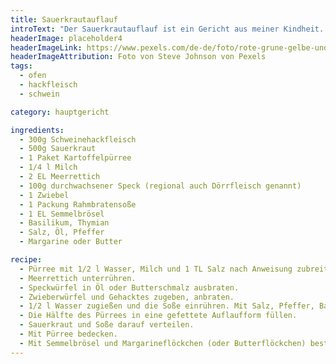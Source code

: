 ```yaml
---
title: Sauerkrautauflauf
introText: "Der Sauerkrautauflauf ist ein Gericht aus meiner Kindheit. Meine Mutter hat mich damit immer wieder erfreut. Und obwohl ich ihr Rezept genau befolge, schmeckt der Sauerkrautauflauf bei ihr noch ein entscheidendes Stück besser."
headerImage: placeholder4
headerImageLink: https://www.pexels.com/de-de/foto/rote-grune-gelbe-und-blaue-abstrakte-malerei-1283208/
headerImageAttribution: Foto von Steve Johnson von Pexels
tags:
  - ofen
  - hackfleisch
  - schwein

category: hauptgericht

ingredients:
  - 300g Schweinehackfleisch
  - 500g Sauerkraut
  - 1 Paket Kartoffelpürree
  - 1/4 l Milch
  - 2 EL Meerrettich
  - 100g durchwachsener Speck (regional auch Dörrfleisch genannt)
  - 1 Zwiebel
  - 1 Packung Rahmbratensoße
  - 1 EL Semmelbrösel
  - Basilikum, Thymian
  - Salz, Öl, Pfeffer
  - Margarine oder Butter

recipe:
  - Pürree mit 1/2 l Wasser, Milch und 1 TL Salz nach Anweisung zubreiten.
  - Meerrettich unterrühren.
  - Speckwürfel in Öl oder Butterschmalz ausbraten.
  - Zwieberwürfel und Gehacktes zugeben, anbraten.
  - 1/2 l Wasser zugießen und die Soße einrühren. Mit Salz, Pfeffer, Basilikum und Thymian würzen.
  - Die Hälfte des Pürrees in eine gefettete Auflaufform füllen.
  - Sauerkraut und Soße darauf verteilen.
  - Mit Pürree bedecken.
  - Mit Semmelbrösel und Margarineflöckchen (oder Butterflöckchen) bestreut 40 Minuten im Ofen bei 175 Grad backen.
---
```

